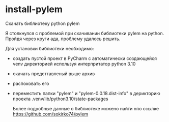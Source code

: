 # install-pylem
Скачать библиотеку python pylem

Я столкнулся с проблемой при скачивании библиотеки pylem на python. Пройдя через круги ада, проблему удалось решить. 

Для установки библиотеки необходимо:
- создать пустой проект в PyCharm c автоматически создающейся venv директорией используя интерпритатор python 3.10
- скачать предсттавленый выше архив
- распоковать его
- переместить папки "pylem" и "pylem-0.0.18.dist-info" в дерикторию проекта .venv/lib/python3.10/state-packages

  Более подробные данные о библиотеке можено найти нпо ссылке https://github.com/sokirko74/pylem
